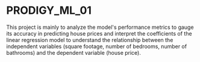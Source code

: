 # PRODIGY_ML_01
This project is mainly to analyze the model's performance metrics to gauge its accuracy in predicting house prices and interpret the coefficients of the linear regression model to understand the relationship between the independent variables (square footage, number of bedrooms, number of bathrooms) and the dependent variable (house price).
